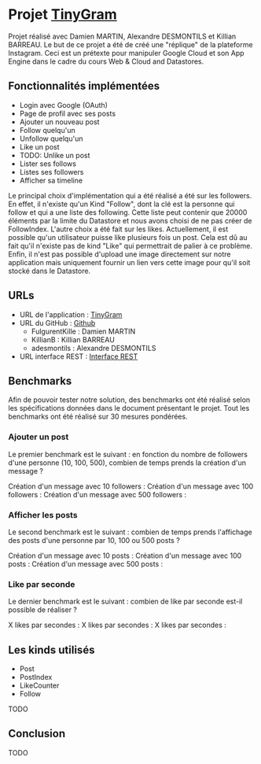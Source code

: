 # Projet [TinyGram](https://docs.google.com/document/d/1sFkj4hjT3DBQopovQNor5hylzWZQABk6DlL_HmMPW4M/edit#heading=h.zgqfbizhklet)

Projet réalisé avec Damien MARTIN, Alexandre DESMONTILS et Killian BARREAU.
Le but de ce projet a été de créé une "réplique" de la plateforme Instagram. Ceci est un prétexte pour manipuler Google
Cloud et son App Engine dans le cadre du cours Web & Cloud and Datastores.

## Fonctionnalités implémentées

 - Login avec Google (OAuth)
 - Page de profil avec ses posts
 - Ajouter un nouveau post
 - Follow quelqu'un
 - Unfollow quelqu'un
 - Like un post
 - TODO: Unlike un post
 - Lister ses follows
 - Listes ses followers
 - Afficher sa timeline
 
Le principal choix d'implémentation qui a été réalisé a été sur les followers. En effet, il n'existe qu'un Kind "Follow",
dont la clé est la personne qui follow et qui a une liste des following. Cette liste peut contenir que 20000 éléments par
la limite du Datastore et nous avons choisi de ne pas créer de FollowIndex.
L'autre choix a été fait sur les likes. Actuellement, il est possible qu'un utilisateur puisse like plusieurs fois un post.
Cela est dû au fait qu'il n'existe pas de kind "Like" qui permettrait de palier à ce problème.
Enfin, il n'est pas possible d'upload une image directement sur notre application mais uniquement fournir un lien vers cette
image pour qu'il soit stocké dans le Datastore.

## URLs

 - URL de l'application : [TinyGram](https://tinyinsta-295118.ew.r.appspot.com/)  
 - URL du GitHub : [Github](https://github.com/KillianB/projet-wcd-2020-2021)
    - FulgurentKille : Damien MARTIN
    - KillianB : Killian BARREAU
    - adesmontils : Alexandre DESMONTILS
 - URL interface REST : [Interface REST](https://endpointsportal.tinyinsta-295118.cloud.goog)

## Benchmarks

Afin de pouvoir tester notre solution, des benchmarks ont été réalisé selon les spécifications données dans le document
présentant le projet. Tout les benchmarks ont été réalisé sur 30 mesures pondérées.

### Ajouter un post

Le premier benchmark est le suivant : en fonction du nombre de followers d'une personne (10, 100, 500), combien de temps
prends la création d'un message ?

Création d'un message avec 10 followers : 
Création d'un message avec 100 followers : 
Création d'un message avec 500 followers : 

### Afficher les posts

Le second benchmark est le suivant : combien de temps prends l'affichage des posts d'une personne par 10, 100 ou 500 posts ?

Création d'un message avec 10 posts : 
Création d'un message avec 100 posts : 
Création d'un message avec 500 posts : 

### Like par seconde

Le dernier benchmark est le suivant : combien de like par seconde est-il possible de réaliser ?

X likes par secondes : 
X likes par secondes : 
X likes par secondes : 

## Les kinds utilisés

 - Post
 - PostIndex
 - LikeCounter
 - Follow  

TODO

## Conclusion
TODO

